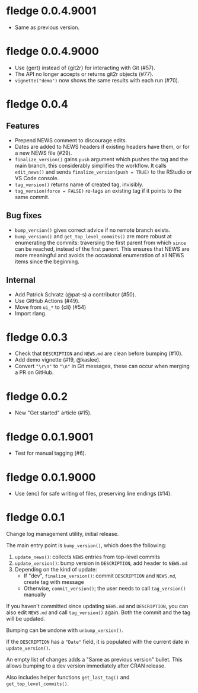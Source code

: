 <!-- NEWS.md is maintained by https://cynkra.github.io/fledge, do not edit -->

# fledge 0.0.4.9001

- Same as previous version.


# fledge 0.0.4.9000

- Use {gert} instead of {git2r} for interacting with Git (#57).
- The API no longer accepts or returns git2r objects (#77).
- `vignette("demo")` now shows the same results with each run (#70).


# fledge 0.0.4

## Features

- Prepend NEWS comment to discourage edits.
- Dates are added to NEWS headers if existing headers have them, or for a new NEWS file (#29).
- `finalize_version()` gains `push` argument which pushes the tag and the main branch, this considerably simplifies the workflow. It calls `edit_news()` and sends `finalize_version(push = TRUE)` to the RStudio or VS Code console.
- `tag_version()` returns name of created tag, invisibly.
- `tag_version(force = FALSE)` re-tags an existing tag if it points to the same commit.

## Bug fixes

- `bump_version()` gives correct advice if no remote branch exists.
- `bump_version()` and `get_top_level_commits()` are more robust at enumerating the commits: traversing the first parent from which `since` can be reached, instead of the first parent. This ensures that NEWS are more meaningful and avoids the occasional enumeration of all NEWS items since the beginning.

## Internal

- Add Patrick Schratz (@pat-s) a contributor (#50).
- Use GitHub Actions (#49).
- Move from `ui_*` to {cli} (#54)
- Import rlang.


# fledge 0.0.3

- Check that `DESCRIPTION` and `NEWS.md` are clean before bumping (#10).
- Add demo vignette (#19, @kaslee).
- Convert `"\r\n"` to `"\n"` in Git messages, these can occur when merging a PR on GitHub.


# fledge 0.0.2

- New "Get started" article (#15).


# fledge 0.0.1.9001

- Test for manual tagging (#6).


# fledge 0.0.1.9000

- Use {enc} for safe writing of files, preserving line endings (#14).


# fledge 0.0.1

Change log management utility, initial release.

The main entry point is `bump_version()`, which does the following:

1.  `update_news()`: collects `NEWS` entries from top-level commits
2.  `update_version()`: bump version in `DESCRIPTION`, add header to `NEWS.md`
3.  Depending on the kind of update:
    - If "dev", `finalize_version()`: commit `DESCRIPTION` and `NEWS.md`, create tag with message
    - Otherwise, `commit_version()`; the user needs to call `tag_version()` manually

If you haven't committed since updating `NEWS.md` and `DESCRIPTION`, you can also edit `NEWS.md` and call `tag_version()` again.
Both the commit and the tag will be updated.

Bumping can be undone with `unbump_version()`.

If the `DESCRIPTION` has a `"Date"` field, it is populated with the current date in `update_version()`.

An empty list of changes adds a "Same as previous version" bullet.
This allows bumping to a dev version immediately after CRAN release.

Also includes helper functions `get_last_tag()` and `get_top_level_commits()`.
